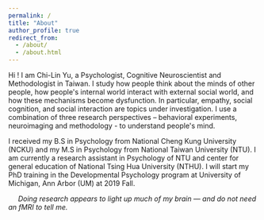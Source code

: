 ```yaml
---
permalink: /
title: "About"
author_profile: true
redirect_from: 
  - /about/
  - /about.html
---
```


Hi ! I am Chi-Lin Yu, a Psychologist, Cognitive Neuroscientist and Methodologist in Taiwan. I study how people think about the minds of other people, how people's internal world interact with external social world, and how these mechanisms become dysfunction. In particular, empathy, social cognition, and social interaction are topics under investigation. I use a combination of three research perspectives – behavioral experiments, neuroimaging and methodology - to understand people's mind. 

I received my B.S in Psychology from National Cheng Kung University (NCKU) and my M.S in Psychology from National Taiwan University (NTU). I am currently a research assistant in Psychology of NTU and center for general education of National Tsing Hua University (NTHU). I will start my PhD training in the Developmental Psychology program at University of Michigan, Ann Arbor (UM) at 2019 Fall.

&nbsp;&nbsp;&nbsp;&nbsp;&nbsp;*Doing research appears to light up much of my brain — and do not need an fMRI to tell me.*